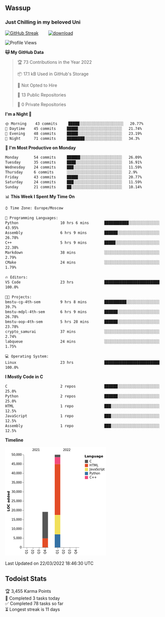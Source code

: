 ## Wassup 
### Just Chilling in my beloved Uni 

<!--
-->

[![GitHub Streak](http://github-readme-streak-stats.herokuapp.com?user=archeoss&theme=shades-of-purple&hide_border=true&date_format=j%20M%5B%20Y%5D)](https://git.io/streak-stats)&nbsp;&nbsp;&nbsp;&nbsp;&nbsp;&nbsp;&nbsp;&nbsp;[![download](https://user-images.githubusercontent.com/68448737/147796309-d8b65b1d-4dde-40d9-b03a-2b42aaa6cd43.jpeg)
](https://bmstu.ru/)

<!--START_SECTION:waka-->
![Profile Views](http://img.shields.io/badge/Profile%20Views-29-blue)

**🐱 My GitHub Data** 

> 🏆 73 Contributions in the Year 2022
 > 
> 📦 17.1 kB Used in GitHub's Storage 
 > 
> 🚫 Not Opted to Hire
 > 
> 📜 13 Public Repositories 
 > 
> 🔑 0 Private Repositories  
 > 
**I'm a Night 🦉** 

```text
🌞 Morning    43 commits     █████░░░░░░░░░░░░░░░░░░░░   20.77% 
🌆 Daytime    45 commits     █████░░░░░░░░░░░░░░░░░░░░   21.74% 
🌃 Evening    48 commits     █████░░░░░░░░░░░░░░░░░░░░   23.19% 
🌙 Night      71 commits     ████████░░░░░░░░░░░░░░░░░   34.3%

```
📅 **I'm Most Productive on Monday** 

```text
Monday       54 commits     ██████░░░░░░░░░░░░░░░░░░░   26.09% 
Tuesday      35 commits     ████░░░░░░░░░░░░░░░░░░░░░   16.91% 
Wednesday    24 commits     ███░░░░░░░░░░░░░░░░░░░░░░   11.59% 
Thursday     6 commits      ░░░░░░░░░░░░░░░░░░░░░░░░░   2.9% 
Friday       43 commits     █████░░░░░░░░░░░░░░░░░░░░   20.77% 
Saturday     24 commits     ███░░░░░░░░░░░░░░░░░░░░░░   11.59% 
Sunday       21 commits     ██░░░░░░░░░░░░░░░░░░░░░░░   10.14%

```


📊 **This Week I Spent My Time On** 

```text
⌚︎ Time Zone: Europe/Moscow

💬 Programming Languages: 
Python                   10 hrs 6 mins       ███████████░░░░░░░░░░░░░░   43.95% 
Assembly                 6 hrs 9 mins        ██████░░░░░░░░░░░░░░░░░░░   26.78% 
C++                      5 hrs 9 mins        █████░░░░░░░░░░░░░░░░░░░░   22.38% 
Markdown                 38 mins             ░░░░░░░░░░░░░░░░░░░░░░░░░   2.79% 
CMake                    24 mins             ░░░░░░░░░░░░░░░░░░░░░░░░░   1.79%

🔥 Editors: 
VS Code                  23 hrs              █████████████████████████   100.0%

🐱‍💻 Projects: 
bmstu-cg-4th-sem         9 hrs 8 mins        ██████████░░░░░░░░░░░░░░░   39.7% 
bmstu-mdpl-4th-sem       6 hrs 9 mins        ██████░░░░░░░░░░░░░░░░░░░   26.78% 
bmstu-oop-4th-sem        5 hrs 28 mins       ██████░░░░░░░░░░░░░░░░░░░   23.78% 
crypto_samurai           37 mins             ░░░░░░░░░░░░░░░░░░░░░░░░░   2.74% 
labqueue                 24 mins             ░░░░░░░░░░░░░░░░░░░░░░░░░   1.75%

💻 Operating System: 
Linux                    23 hrs              █████████████████████████   100.0%

```

**I Mostly Code in C** 

```text
C                        2 repos             ██████░░░░░░░░░░░░░░░░░░░   25.0% 
Python                   2 repos             ██████░░░░░░░░░░░░░░░░░░░   25.0% 
HTML                     1 repo              ███░░░░░░░░░░░░░░░░░░░░░░   12.5% 
JavaScript               1 repo              ███░░░░░░░░░░░░░░░░░░░░░░   12.5% 
Assembly                 1 repo              ███░░░░░░░░░░░░░░░░░░░░░░   12.5%

```


**Timeline**

![Chart not found](https://raw.githubusercontent.com/archeoss/archeoss/master/charts/bar_graph.png) 


 Last Updated on 22/03/2022 18:46:30 UTC
<!--END_SECTION:waka-->

## Todoist Stats

<!-- TODO-IST:START -->
🏆  3,455 Karma Points           
🌸  Completed 3 tasks today           
✅  Completed 78 tasks so far           
⏳  Longest streak is 11 days
<!-- TODO-IST:END -->
